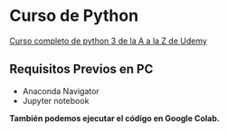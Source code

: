 # Curso de Python

[Curso completo de python 3 de la A a la Z de Udemy](https://www.udemy.com/course/python-3-az/)

## Requisitos Previos en PC
- Anaconda Navigator
- Jupyter notebook


**También podemos ejecutar el código en Google Colab.**

